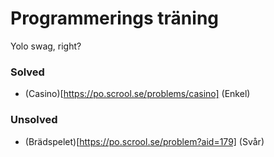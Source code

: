 Programmerings träning
=========================

Yolo swag, right?


### Solved

 - (Casino)[https://po.scrool.se/problems/casino] (Enkel)


### Unsolved

 - (Brädspelet)[https://po.scrool.se/problem?aid=179] (Svår)
